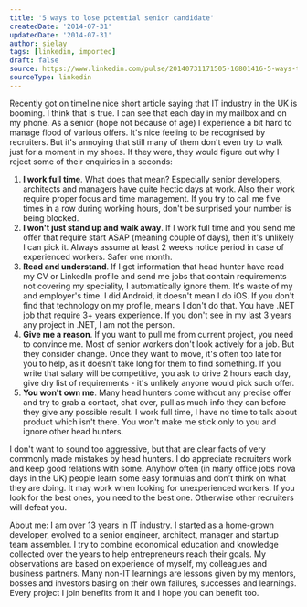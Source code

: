```yaml
---
title: '5 ways to lose potential senior candidate'
createdDate: '2014-07-31'
updatedDate: '2014-07-31'
author: sielay
tags: [linkedin, imported]
draft: false
source: https://www.linkedin.com/pulse/20140731171505-16801416-5-ways-to-lose-potential-senior-candidate/
sourceType: linkedin
---
```


Recently got on timeline nice short article saying that IT industry in the UK is booming. I think that is true. I can see that each day in my mailbox and on my phone. As a senior (hope not because of age) I experience a bit hard to manage flood of various offers. It's nice feeling to be recognised by recruiters. But it's annoying that still many of them don't even try to walk just for a moment in my shoes. If they were, they would figure out why I reject some of their enquiries in a seconds:

 1. **I work full time**. What does that mean? Especially senior developers, architects and managers have quite hectic days at work. Also their work require proper focus and time management. If you try to call me five times in a row during working hours, don't be surprised your number is being blocked.
 1. **I won't just stand up and walk away**. If I work full time and you send me offer that require start ASAP (meaning couple of days), then it's unlikely I can pick it. Always assume at least 2 weeks notice period in case of experienced workers. Safer one month.
 1. **Read and understand**. If I get information that head hunter have read my CV or LinkedIn profile and send me jobs that contain requirements not covering my speciality, I automatically ignore them. It's waste of my and employer's time. I did Android, it doesn't mean I do iOS. If you don't find that technology on my profile, means I don't do that. You have .NET job that require 3+ years experience. If you don't see in my last 3 years any project in .NET, I am not the person.
 1. **Give me a reason**. If you want to pull me from current project, you need to convince me. Most of senior workers don't look actively for a job. But they consider change. Once they want to move, it's often too late for you to help, as it doesn't take long for them to find something. If you write that salary will be competitive, you ask to drive 2 hours each day, give dry list of requirements - it's unlikely anyone would pick such offer.
 1. **You won't own me**. Many head hunters come without any precise offer and try to grab a contact, chat over, pull as much info they can before they give any possible result. I work full time, I have no time to talk about product which isn't there. You won't make me stick only to you and ignore other head hunters.

I don't want to sound too aggressive, but that are clear facts of very commonly made mistakes by head hunters. I do appreciate recruiters work and keep good relations with some. Anyhow often (in many office jobs nova days in the UK) people learn some easy formulas and don't think on what they are doing. It may work when looking for unexperienced workers. If you look for the best ones, you need to the best one. Otherwise other recruiters will defeat you.

About me: I am over 13 years in IT industry. I started as a home-grown developer, evolved to a senior engineer, architect, manager and startup team assembler. I try to combine economical education and knowledge collected over the years to help entrepreneurs reach their goals. My observations are based on experience of myself, my colleagues and business partners. Many non-IT learnings are lessons given by my mentors, bosses and investors basing on their own failures, successes and learnings. Every project I join benefits from it and I hope you can benefit too.
